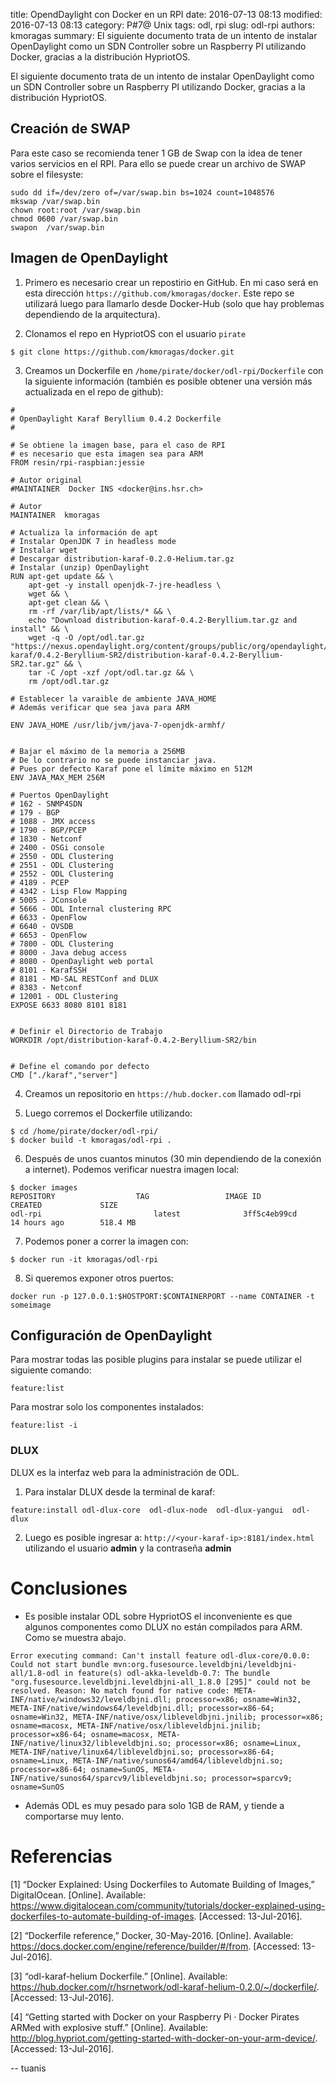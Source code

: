 title: OpendDaylight con Docker en un RPI
date: 2016-07-13 08:13
modified: 2016-07-13 08:13
category: P#7@ Unix
tags: odl, rpi
slug: odl-rpi
authors: kmoragas
summary: El siguiente documento trata de un intento de instalar OpenDaylight como un SDN Controller sobre un Raspberry PI utilizando Docker, gracias a la distribución HypriotOS.

El siguiente documento trata de un intento de instalar OpenDaylight como un SDN Controller sobre un Raspberry PI utilizando Docker, gracias a la distribución HypriotOS.

## Creación de SWAP

Para este caso se recomienda tener 1 GB de Swap con la idea de tener varios servicios en el RPI. Para ello se puede crear un archivo de SWAP sobre el filesyste:

```
sudo dd if=/dev/zero of=/var/swap.bin bs=1024 count=1048576
mkswap /var/swap.bin
chown root:root /var/swap.bin
chmod 0600 /var/swap.bin
swapon  /var/swap.bin
```


## Imagen de OpenDaylight

1. Primero es necesario crear un repostirio en GitHub. En mi caso será en esta dirección `https://github.com/kmoragas/docker`. Este repo se utilizará luego para llamarlo desde Docker-Hub (solo que hay problemas dependiendo de la arquitectura). 

2. Clonamos el repo en HypriotOS con el usuario `pirate` 

```
$ git clone https://github.com/kmoragas/docker.git
```


3. Creamos un Dockerfile en `/home/pirate/docker/odl-rpi/Dockerfile` con la siguiente información (también es posible obtener una versión más actualizada en el repo de github):

```
#
# OpenDaylight Karaf Beryllium 0.4.2 Dockerfile
#

# Se obtiene la imagen base, para el caso de RPI 
# es necesario que esta imagen sea para ARM
FROM resin/rpi-raspbian:jessie

# Autor original
#MAINTAINER  Docker INS <docker@ins.hsr.ch>

# Autor
MAINTAINER  kmoragas 

# Actualiza la información de apt
# Instalar OpenJDK 7 in headless mode
# Instalar wget
# Descargar distribution-karaf-0.2.0-Helium.tar.gz
# Instalar (unzip) OpenDaylight
RUN apt-get update && \
    apt-get -y install openjdk-7-jre-headless \
    wget && \
    apt-get clean && \
    rm -rf /var/lib/apt/lists/* && \
    echo "Download distribution-karaf-0.4.2-Beryllium.tar.gz and install" && \
    wget -q -O /opt/odl.tar.gz "https://nexus.opendaylight.org/content/groups/public/org/opendaylight/integration/distribution-karaf/0.4.2-Beryllium-SR2/distribution-karaf-0.4.2-Beryllium-SR2.tar.gz" && \
    tar -C /opt -xzf /opt/odl.tar.gz && \
    rm /opt/odl.tar.gz

# Establecer la varaible de ambiente JAVA_HOME
# Además verificar que sea java para ARM

ENV JAVA_HOME /usr/lib/jvm/java-7-openjdk-armhf/


# Bajar el máximo de la memoria a 256MB
# De lo contrario no se puede instanciar java. 
# Pues por defecto Karaf pone el límite máximo en 512M
ENV JAVA_MAX_MEM 256M

# Puertos OpenDaylight
# 162 - SNMP4SDN
# 179 - BGP
# 1088 - JMX access
# 1790 - BGP/PCEP
# 1830 - Netconf
# 2400 - OSGi console
# 2550 - ODL Clustering
# 2551 - ODL Clustering
# 2552 - ODL Clustering
# 4189 - PCEP
# 4342 - Lisp Flow Mapping
# 5005 - JConsole
# 5666 - ODL Internal clustering RPC
# 6633 - OpenFlow
# 6640 - OVSDB
# 6653 - OpenFlow
# 7800 - ODL Clustering
# 8000 - Java debug access
# 8080 - OpenDaylight web portal
# 8101 - KarafSSH
# 8181 - MD-SAL RESTConf and DLUX
# 8383 - Netconf
# 12001 - ODL Clustering
EXPOSE 6633 8080 8101 8181


# Definir el Directorio de Trabajo
WORKDIR /opt/distribution-karaf-0.4.2-Beryllium-SR2/bin


# Define el comando por defecto
CMD ["./karaf","server"]

```


4. Creamos un repositorio en `https://hub.docker.com` llamado odl-rpi


5. Luego corremos el Dockerfile utilizando:

```
$ cd /home/pirate/docker/odl-rpi/
$ docker build -t kmoragas/odl-rpi .
```


6. Después de unos cuantos minutos (30 min dependiendo de la conexión a internet). Podemos verificar nuestra imagen local:

```
$ docker images
REPOSITORY                  TAG                 IMAGE ID            CREATED             SIZE
odl-rpi                         latest              3ff5c4eb99cd        14 hours ago        518.4 MB
```

7. Podemos poner a correr la imagen con:

```
$ docker run -it kmoragas/odl-rpi
```

8. Si queremos exponer otros puertos:

```
docker run -p 127.0.0.1:$HOSTPORT:$CONTAINERPORT --name CONTAINER -t someimage
```

## Configuración de OpenDaylight

Para mostrar todas las posible plugins para instalar se puede utilizar el siguiente comando:

```
feature:list
```

Para mostrar solo los componentes instalados:

```
feature:list -i
```

### DLUX

DLUX es la interfaz web para la administración de ODL.

1. Para instalar DLUX desde la terminal de karaf:

```
feature:install odl-dlux-core  odl-dlux-node  odl-dlux-yangui  odl-dlux
```

2. Luego es posible ingresar a: `http://<your-karaf-ip>:8181/index.html ` utilizando el usuario __admin__ y la contraseña __admin__

# Conclusiones

- Es posible instalar ODL sobre HypriotOS el inconveniente es que algunos componentes como DLUX no están compilados para ARM. Como se muestra abajo.

```
Error executing command: Can't install feature odl-dlux-core/0.0.0: 
Could not start bundle mvn:org.fusesource.leveldbjni/leveldbjni-all/1.8-odl in feature(s) odl-akka-leveldb-0.7: The bundle "org.fusesource.leveldbjni.leveldbjni-all_1.8.0 [295]" could not be resolved. Reason: No match found for native code: META-INF/native/windows32/leveldbjni.dll; processor=x86; osname=Win32, META-INF/native/windows64/leveldbjni.dll; processor=x86-64; osname=Win32, META-INF/native/osx/libleveldbjni.jnilib; processor=x86; osname=macosx, META-INF/native/osx/libleveldbjni.jnilib; processor=x86-64; osname=macosx, META-INF/native/linux32/libleveldbjni.so; processor=x86; osname=Linux, META-INF/native/linux64/libleveldbjni.so; processor=x86-64; osname=Linux, META-INF/native/sunos64/amd64/libleveldbjni.so; processor=x86-64; osname=SunOS, META-INF/native/sunos64/sparcv9/libleveldbjni.so; processor=sparcv9; osname=SunOS
```


- Además ODL es muy pesado para solo 1GB de RAM, y tiende a comportarse muy lento. 

# Referencias

[1] “Docker Explained: Using Dockerfiles to Automate Building of Images,” DigitalOcean. [Online]. Available: https://www.digitalocean.com/community/tutorials/docker-explained-using-dockerfiles-to-automate-building-of-images. [Accessed: 13-Jul-2016].


[2] “Dockerfile reference,” Docker, 30-May-2016. [Online]. Available: https://docs.docker.com/engine/reference/builder/#/from. [Accessed: 13-Jul-2016].

[3] “odl-karaf-helium Dockerfile.” [Online]. Available: https://hub.docker.com/r/hsrnetwork/odl-karaf-helium-0.2.0/~/dockerfile/. [Accessed: 13-Jul-2016].

[4] “Getting started with Docker on your Raspberry Pi · Docker Pirates ARMed with explosive stuff.” [Online]. Available: http://blog.hypriot.com/getting-started-with-docker-on-your-arm-device/. [Accessed: 13-Jul-2016].

-- tuanis